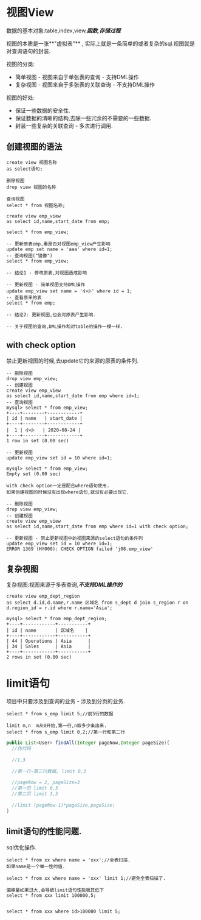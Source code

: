 # 视图View

数据的基本对象:table,index,view,***函数,存储过程***

视图的本质是一张**"虚拟表"** , 实际上就是一条简单的或者复杂的sql.视图就是对查询语句的封装.

视图的分类:

* 简单视图 - 视图来自于单张表的查询 - 支持DML操作
* 复杂视图 - 视图来自于多张表的关联查询 - 不支持DML操作

视图的好处:

* 保证一些数据的安全性.
* 保证数据的清晰的结构,去除一些冗余的不需要的一些数据.
* 封装一些复杂的关联查询 - 多次进行调用.



## 创建视图的语法

~~~mysql
create view 视图名称
as select语句;

删除视图
drop view 视图的名称

查询视图
select * from 视图名称;
~~~

~~~mysql
create view emp_view
as select id,name,start_date from emp;

select * from emp_view;

-- 更新原表emp,看是否对视图emp_view产生影响
update emp set name = 'aaa' where id=1;
-- 查询视图("镜像")
select * from emp_view;

-- 结论1 - 修改原表,对视图造成影响

-- 更新视图 - 简单视图支持DML操作
update emp_view set name = '小小' where id = 1;
-- 查看原来的表
select * from emp;

-- 结论2: 更新视图,也会对原表产生影响.

-- 关于视图的查询,DML操作和对table的操作一模一样.
~~~

## with check option

禁止更新视图的时候,去update它的来源的原表的条件列.

~~~mysql
-- 删除视图
drop view emp_view;
-- 创建视图
create view emp_view
as select id,name,start_date from emp where id=1;
-- 查询视图
mysql> select * from emp_view;
+----+--------+------------+
| id | name   | start_date |
+----+--------+------------+
|  1 | 小小   | 2020-08-24 |
+----+--------+------------+
1 row in set (0.00 sec)

-- 更新视图
update emp_view set id = 10 where id=1;

mysql> select * from emp_view;
Empty set (0.00 sec)
~~~

~~~mysql
with check option一定是配合where语句使用.
如果创建视图的时候没有出现where语句,就没有必要出现它.

-- 删除视图
drop view emp_view;
-- 创建视图
create view emp_view
as select id,name,start_date from emp where id=1 with check option;

-- 更新视图 - 禁止更新视图中的视图来源的select语句的条件列
update emp_view set id = 10 where id=1;
ERROR 1369 (HY000): CHECK OPTION failed 'j08.emp_view'
~~~



## 复杂视图

复杂视图:视图来源于多表查询,***不支持DML操作的***

~~~mysql
create view emp_dept_region
as select d.id,d.name,r.name 区域名 from s_dept d join s_region r on d.region_id = r.id where r.name='Asia';

mysql> select * from emp_dept_region;
+----+------------+-----------+
| id | name       | 区域名    |
+----+------------+-----------+
| 44 | Operations | Asia      |
| 34 | Sales      | Asia      |
+----+------------+-----------+
2 rows in set (0.00 sec)
~~~



# limit语句

项目中只要涉及到查询的业务 - 涉及到分页的业务.

~~~mysql
select * from s_emp limit 5;//前5行的数据

limit m,n  m从0开始,第一行,n取多少条出来.
select * from s_emp limit 0,2;//第一行和第二行
~~~

~~~java
public List<User> findAll(Integer pageNow,Integer pageSize){
  //伪代码
  
  //1,3
  
  //第一行~第三行数据, limit 0,3
  
  //pageNow = 2, pageSize=3
  //第一页 limit 0,3
  //第二页 limit 3,3
  
  //limit (pageNow-1)*pageSize,pageSize;
}
~~~

## limit语句的性能问题.

sql优化操作.

~~~mysql
select * from xx where name = 'xxx';//全表扫描.
如果name是一个唯一性的值.

select * from xx where name = 'xxx' limit 1;//避免全表扫描了.
~~~

~~~mysql
偏移量如果过大,会导致limit语句性能极其低下
select * from xxx limit 100000,5;


select * from xxx where id>100000 limit 5;
~~~


